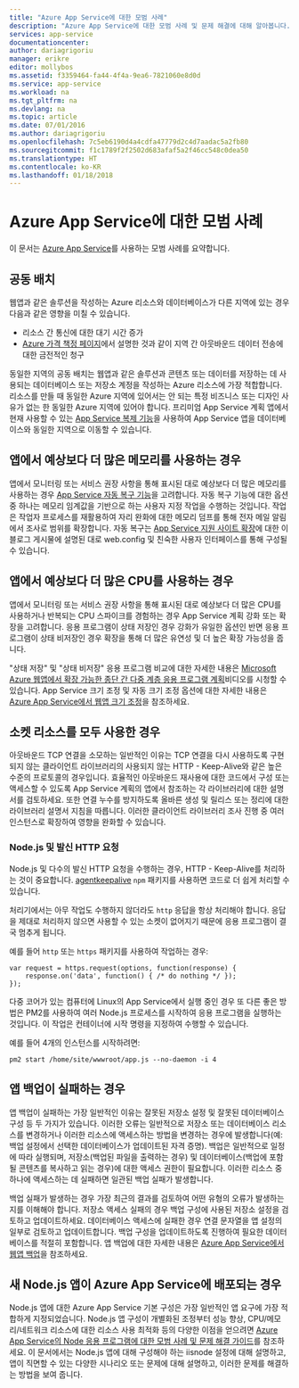```yaml
---
title: "Azure App Service에 대한 모범 사례"
description: "Azure App Service에 대한 모범 사례 및 문제 해결에 대해 알아봅니다."
services: app-service
documentationcenter: 
author: dariagrigoriu
manager: erikre
editor: mollybos
ms.assetid: f3359464-fa44-4f4a-9ea6-7821060e8d0d
ms.service: app-service
ms.workload: na
ms.tgt_pltfrm: na
ms.devlang: na
ms.topic: article
ms.date: 07/01/2016
ms.author: dariagrigoriu
ms.openlocfilehash: 7c5eb6190d4a4cdfa47779d2c4d7aadac5a2fb80
ms.sourcegitcommit: f1c1789f2f2502d683afaf5a2f46cc548c0dea50
ms.translationtype: HT
ms.contentlocale: ko-KR
ms.lasthandoff: 01/18/2018
---
```

# <a name="best-practices-for-azure-app-service"></a>Azure App Service에 대한 모범 사례
이 문서는 [Azure App Service](http://go.microsoft.com/fwlink/?LinkId=529714)를 사용하는 모범 사례를 요약합니다. 

## <a name="colocation"></a>공동 배치
웹앱과 같은 솔루션을 작성하는 Azure 리소스와 데이터베이스가 다른 지역에 있는 경우 다음과 같은 영향을 미칠 수 있습니다.

* 리소스 간 통신에 대한 대기 시간 증가
* [Azure 가격 책정 페이지](https://azure.microsoft.com/pricing/details/data-transfers)에서 설명한 것과 같이 지역 간 아웃바운드 데이터 전송에 대한 금전적인 청구

동일한 지역의 공동 배치는 웹앱과 같은 솔루션과 콘텐츠 또는 데이터를 저장하는 데 사용되는 데이터베이스 또는 저장소 계정을 작성하는 Azure 리소스에 가장 적합합니다. 리소스를 만들 때 동일한 Azure 지역에 있어서는 안 되는 특정 비즈니스 또는 디자인 사유가 없는 한 동일한 Azure 지역에 있어야 합니다. 프리미엄 App Service 계획 앱에서 현재 사용할 수 있는 [App Service 복제 기능](app-service-web-app-cloning.md)을 사용하여 App Service 앱을 데이터베이스와 동일한 지역으로 이동할 수 있습니다.   

## <a name="memoryresources"></a>앱에서 예상보다 더 많은 메모리를 사용하는 경우
앱에서 모니터링 또는 서비스 권장 사항을 통해 표시된 대로 예상보다 더 많은 메모리를 사용하는 경우 [App Service 자동 복구 기능](https://azure.microsoft.com/blog/auto-healing-windows-azure-web-sites)을 고려합니다. 자동 복구 기능에 대한 옵션 중 하나는 메모리 임계값을 기반으로 하는 사용자 지정 작업을 수행하는 것입니다. 작업은 작업자 프로세스를 재활용하여 자리 완화에 대한 메모리 덤프를 통해 전자 메일 알림에서 조사로 범위를 확장합니다. 자동 복구는 [App Service 지원 사이트 확장](https://azure.microsoft.com/blog/additional-updates-to-support-site-extension-for-azure-app-service-web-apps)에 대한 이 블로그 게시물에 설명된 대로 web.config 및 친숙한 사용자 인터페이스를 통해 구성될 수 있습니다.   

## <a name="CPUresources"></a>앱에서 예상보다 더 많은 CPU를 사용하는 경우
앱에서 모니터링 또는 서비스 권장 사항을 통해 표시된 대로 예상보다 더 많은 CPU를 사용하거나 반복되는 CPU 스파이크를 경험하는 경우 App Service 계획 강화 또는 확장을 고려합니다. 응용 프로그램이 상태 저장인 경우 강화가 유일한 옵션인 반면 응용 프로그램이 상태 비저장인 경우 확장을 통해 더 많은 유연성 및 더 높은 확장 가능성을 줍니다. 

"상태 저장" 및 "상태 비저장" 응용 프로그램 비교에 대한 자세한 내용은 [Microsoft Azure 웹앱에서 확장 가능한 종단 간 다중 계층 응용 프로그램 계획](https://channel9.msdn.com/Events/TechEd/NorthAmerica/2014/DEV-B414#fbid=?hashlink=fbid)비디오를 시청할 수 있습니다. App Service 크기 조정 및 자동 크기 조정 옵션에 대한 자세한 내용은 [Azure App Service에서 웹앱 크기 조정](web-sites-scale.md)을 참조하세요.  

## <a name="socketresources"></a>소켓 리소스를 모두 사용한 경우
아웃바운드 TCP 연결을 소모하는 일반적인 이유는 TCP 연결을 다시 사용하도록 구현되지 않는 클라이언트 라이브러리의 사용되지 않는 HTTP - Keep-Alive와 같은 높은 수준의 프로토콜의 경우입니다. 효율적인 아웃바운드 재사용에 대한 코드에서 구성 또는 액세스할 수 있도록 App Service 계획의 앱에서 참조하는 각 라이브러리에 대한 설명서를 검토하세요. 또한 연결 누수를 방지하도록 올바른 생성 및 릴리스 또는 정리에 대한 라이브러리 설명서 지침을 따릅니다. 이러한 클라이언트 라이브러리 조사 진행 중 여러 인스턴스로 확장하여 영향을 완화할 수 있습니다.

### <a name="nodejs-and-outgoing-http-requests"></a>Node.js 및 발신 HTTP 요청
Node.js 및 다수의 발신 HTTP 요청을 수행하는 경우, HTTP - Keep-Alive를 처리하는 것이 중요합니다. [agentkeepalive](https://www.npmjs.com/package/agentkeepalive) `npm` 패키지를 사용하면 코드로 더 쉽게 처리할 수 있습니다.

처리기에서는 아무 작업도 수행하지 않더라도 `http` 응답을 항상 처리해야 합니다. 응답을 제대로 처리하지 않으면 사용할 수 있는 소켓이 없어지기 때문에 응용 프로그램이 결국 멈추게 됩니다.

예를 들어 `http` 또는 `https` 패키지를 사용하여 작업하는 경우:

```
var request = https.request(options, function(response) {
    response.on('data', function() { /* do nothing */ });
});
```

다중 코어가 있는 컴퓨터에 Linux의 App Service에서 실행 중인 경우 또 다른 좋은 방법은 PM2를 사용하여 여러 Node.js 프로세스를 시작하여 응용 프로그램을 실행하는 것입니다. 이 작업은 컨테이너에 시작 명령을 지정하여 수행할 수 있습니다.

예를 들어 4개의 인스턴스를 시작하려면:

```
pm2 start /home/site/wwwroot/app.js --no-daemon -i 4
```

## <a name="appbackup"></a>앱 백업이 실패하는 경우
앱 백업이 실패하는 가장 일반적인 이유는 잘못된 저장소 설정 및 잘못된 데이터베이스 구성 등 두 가지가 있습니다. 이러한 오류는 일반적으로 저장소 또는 데이터베이스 리소스를 변경하거나 이러한 리소스에 액세스하는 방법을 변경하는 경우에 발생합니다(예: 백업 설정에서 선택한 데이터베이스가 업데이트된 자격 증명). 백업은 일반적으로 일정에 따라 실행되며, 저장소(백업된 파일을 출력하는 경우) 및 데이터베이스(백업에 포함될 콘텐츠를 복사하고 읽는 경우)에 대한 액세스 권한이 필요합니다. 이러한 리소스 중 하나에 액세스하는 데 실패하면 일관된 백업 실패가 발생합니다. 

백업 실패가 발생하는 경우 가장 최근의 결과를 검토하여 어떤 유형의 오류가 발생하는지를 이해해야 합니다. 저장소 액세스 실패의 경우 백업 구성에 사용된 저장소 설정을 검토하고 업데이트하세요. 데이터베이스 액세스에 실패한 경우 연결 문자열을 앱 설정의 일부로 검토하고 업데이트합니다. 백업 구성을 업데이트하도록 진행하여 필요한 데이터베이스를 적절히 포함합니다. 앱 백업에 대한 자세한 내용은 [Azure App Service에서 웹앱 백업](web-sites-backup.md)을 참조하세요.

## <a name="nodejs"></a>새 Node.js 앱이 Azure App Service에 배포되는 경우
Node.js 앱에 대한 Azure App Service 기본 구성은 가장 일반적인 앱 요구에 가장 적합하게 지정되었습니다. Node.js 앱 구성이 개별화된 조정부터 성능 향상, CPU/메모리/네트워크 리소스에 대한 리소스 사용 최적화 등의 다양한 이점을 얻으려면 [Azure App Service의 Node 응용 프로그램에 대한 모범 사례 및 문제 해결 가이드](app-service-web-nodejs-best-practices-and-troubleshoot-guide.md)를 참조하세요. 이 문서에서는 Node.js 앱에 대해 구성해야 하는 iisnode 설정에 대해 설명하고, 앱이 직면할 수 있는 다양한 시나리오 또는 문제에 대해 설명하고, 이러한 문제를 해결하는 방법을 보여 줍니다.

